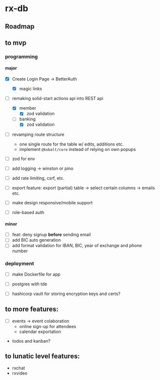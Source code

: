 # rx-db

## Roadmap

## to mvp
### programming 
#### major 
- [x] Create Login Page 
    -> BetterAuth
    - [x] magic links
- [ ] remaking solid-start actions api into REST api 
    - [x] member
        - [x] zod validation
    - [ ] banking
        - [x] zod validation 
- [ ] revamping route structure
    - one single route for the table w/ edits, additions etc.
    - implement `@kobalt/core` instead of relying on own popups 

- [ ] zod for env
- [ ] add logging  -> winston or pino
- [ ] add rate limiting, csrf, etc.
- [ ] export feature: export (partial) table -> select certain columns -> emails etc.
- [ ] make design responsive/mobile support
- [ ] role-based auth

#### minor
- [ ] feat: deny signup __before__ sending email
- [ ] add BIC auto generation
- [ ] add format validation for IBAN, BIC, year of exchange and phone number

### deployment
- [ ] make Dockerfile for app
- [ ] postgres with tde
- [ ] hashicorp vault for storing encryption keys and certs? 


## to more features: 
- [ ] events -> event colaboration
    - online sign-up for attendees
    - calendar exportation
- todos and kanban?

## to lunatic level features:
- rxchat
- rxvideo
